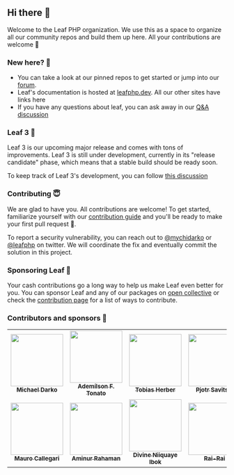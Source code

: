 ## Hi there 👋

Welcome to the Leaf PHP organization. We use this as a space to organize all our community repos and build them up here. All your contributions are welcome 🍁

### New here? 🙈

- You can take a look at our pinned repos to get started or jump into our [forum](https://github.com/leafsphp/leaf/discussions/37).
- Leaf's documentation is hosted at [leafphp.dev](https://leafphp.dev). All our other sites have links here
- If you have any questions about leaf, you can ask away in our [Q&A discussion](https://github.com/leafsphp/leaf/discussions/43)

### Leaf 3 🍁

Leaf 3 is our upcoming major release and comes with tons of improvements. Leaf 3 is still under development, currently in its "release candidate" phase, which means that a stable build should be ready soon.

To keep track of Leaf 3's development, you can follow [this discussion](https://github.com/leafsphp/leaf/discussions/70)

### Contributing 😇

We are glad to have you. All contributions are welcome! To get started, familiarize yourself with our [contribution guide](https://leafphp.dev/community/contributing.html) and you'll be ready to make your first pull request 🚀.

To report a security vulnerability, you can reach out to [@mychidarko](https://twitter.com/mychidarko) or [@leafphp](https://twitter.com/leafphp) on twitter. We will coordinate the fix and eventually commit the solution in this project.


### Sponsoring Leaf 🤩

Your cash contributions go a long way to help us make Leaf even better for you. You can sponsor Leaf and any of our packages on [open collective](https://opencollective.com/leaf) or check the [contribution page](https://leafphp.dev/support/) for a list of ways to contribute.

### Contributors and sponsors 🚀

<table>
	<tr>
		<td align="center">
			<a href="https://github.com/mychidarko">
				<img src="https://avatars.githubusercontent.com/u/26604242?v=4" width="120px" alt=""/>
				<br />
				<sub>
					<b>Michael Darko</b>
				</sub>
			</a>
		</td>
		<td align="center">
			<a href="https://github.com/ftonato">
				<img src="https://avatars.githubusercontent.com/u/5417662?v=4" width="120px" alt=""/>
				<br />
				<sub><b>Ademílson F. Tonato</b></sub>
			</a>
		</td>
		<td align="center">
			<a href="https://github.com/herber">
				<img src="https://avatars.githubusercontent.com/u/22559657?&v=4" width="120px" alt=""/>
				<br />
				<sub><b>Tobias Herber</b></sub>
			</a>
		</td>
		<td align="center">
			<a href="https://github.com/pjotrsavitski">
				<img src="https://avatars.githubusercontent.com/u/518331?&v=4" width="120px" alt=""/>
				<br />
				<sub><b>Pjotr Savitski</b></sub>
			</a>
		</td>
    <td align="center">
			<a href="https://github.com/pablouser1">
				<img src="https://avatars.githubusercontent.com/u/17802865?&v=4" width="120px" alt=""/>
				<br />
				<sub><b>Pablo Ferreiro</b></sub>
			</a>
		</td>
    <td align="center">
			<a href="https://github.com/monkeywithacupcake">
				<img src="https://avatars.githubusercontent.com/u/7316730?v=4" width="120px" alt=""/>
				<br />
				<sub><b>jess</b></sub>
			</a>
		</td>
    <td align="center">
			<a href="https://github.com/Awilum">
				<img src="https://avatars.githubusercontent.com/u/477114?v=4" width="120px" alt=""/>
				<br />
				<sub><b>Sergey Romanenko</b></sub>
			</a>
		</td>
	</tr>
	<tr>
		<td align="center">
			<a href="https://github.com/MauMaxxa">
				<img src="https://avatars.githubusercontent.com/u/10811652?v=4" width="120px" alt=""/>
				<br />
				<sub>
					<b>Mauro Callegari</b>
				</sub>
			</a>
		</td>
    <td align="center">
			<a href="https://github.com/Aminur670">
				<img src="https://avatars.githubusercontent.com/u/32174602?v=4" width="120px" alt=""/>
				<br />
				<sub>
					<b>Aminur Rahaman</b>
				</sub>
			</a>
		</td>
    <td align="center">
			<a href="https://github.com/divineniiquaye">
				<img src="https://avatars.githubusercontent.com/u/53147395?v=4" width="120px" alt=""/>
				<br />
				<sub>
					<b>Divine Niiquaye Ibok</b>
				</sub>
			</a>
		</td>
    <td align="center">
			<a href="https://github.com/Rai-Rai">
				<img src="https://avatars.githubusercontent.com/u/2023869?v=4" width="120px" alt=""/>
				<br />
				<sub>
					<b>Rai-Rai</b>
				</sub>
			</a>
		</td>
    <td align="center">
			<a href="https://opencollective.com/aaron-smith3">
				<img src="https://images.opencollective.com/aaron-smith3/08ee620/avatar/256.png" width="120px" alt=""/>
				<br />
				<sub><b>Aaron Smith</b></sub>
			</a>
		</td>
		<td align="center">
			<a href="https://opencollective.com/peter-bogner">
				<img src="https://images.opencollective.com/peter-bogner/avatar/256.png" width="120px" alt=""/>
				<br />
				<sub><b>Peter Bogner</b></sub>
			</a>
		</td>
		<td align="center">
			<a href="#">
				<img src="https://images.opencollective.com/guest-32634fda/avatar.png" width="120px" alt=""/>
				<br />
				<sub><b>Vano</b></sub>
			</a>
		</td>
	</tr>
</table>

<!--

**Here are some ideas to get you started:**

🙋‍♀️ A short introduction - what is your organization all about?
🌈 Contribution guidelines - how can the community get involved?
👩‍💻 Useful resources - where can the community find your docs? Is there anything else the community should know?
🍿 Fun facts - what does your team eat for breakfast?
🧙 Remember, you can do mighty things with the power of [Markdown](https://docs.github.com/github/writing-on-github/getting-started-with-writing-and-formatting-on-github/basic-writing-and-formatting-syntax)
-->
